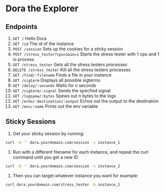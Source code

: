 # Dora the Explorer

## Endpoints

1. `GET /` Hello Dora
1. `GET /id` The id of the instance
1. `POST /session` Sets up the cookies for a sticky session
1. `POST /stress_tester?cpu=1&io=1` Starts the stress tester with 1 cpu and 1 io process
1. `GET /stress_tester` Gets all the stress testers processes
1. `DELETE /stress_tester` Kill all the stress testers processes
1. `GET /find/:filename` Finds a file in your instance
1. `GET /sigterm` Displays all possible sigterms
1. `GET /delay/:seconds` Waits for n seconds
1. `GET /sigterm/:signal` Sends the specfied signal
1. `GET /logspew/:bytes` Spews out n bytes to the logs
1. `GET /echo/:destination/:output` Echos out the output to the destination
1. `GET /env/:name` Prints out the env variable

## Sticky Sessions

1. Get your sticky session by running:
```bash
curl -d '' dora.yourdomain.com/session -c instance_1
```
1. Run with a different filename for each instance, and repeat the curl command until you get a new ID
```bash
curl -d '' dora.yourdomain.com/session -c instance_2
```
1. Then you can target whatever instance you want for example:
```bash
curl dora.yourdomain.com/stress_tester -b instance_2
```
